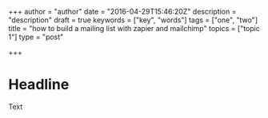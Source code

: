 +++
author = "author"
date = "2016-04-29T15:46:20Z"
description = "description"
draft = true
keywords = ["key", "words"]
tags = ["one", "two"]
title = "how to build a mailing list with zapier and mailchimp"
topics = ["topic 1"]
type = "post"

+++

# Headline

Text
